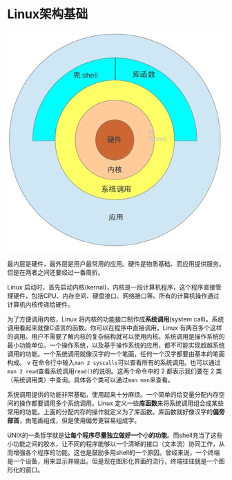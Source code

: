 # Linux架构基础

![Linux架构图](./resources/linux-architecture.jpg)

最内层是硬件，最外层是用户最常用的应用。硬件是物质基础、而应用提供服务。但是在两者之间还要经过一番周折。

Linux 启动时，首先启动内核(kernal)，内核是一段计算机程序，这个程序直接管理硬件，包括CPU、内存空间、硬盘接口、网络接口等。所有的计算机操作通过计算机内核传递给硬件。

为了方便调用内核，Linux 将内核的功能接口制作成**系统调用**(system call)。系统调用看起来就像C语言的函数。你可以在程序中直接调用，Linux 有两百多个这样的调用。用户不需要了解内核的复杂结构就可以使用内核。系统调用是操作系统的最小功能单位。一个操作系统，以及基于操作系统的应用，都不可能实现超越系统调用的功能。一个系统调用就像汉字的一个笔画，任何一个汉字都要由基本的笔画构成。
v
在命令行中输入`man 2 syscalls`可以查看所有的系统调用。也可以通过`man 2 read`查看系统调用`read()`的说明。这两个命令中的 2 都表示我们要在 2 类（系统调用类）中查询。具体各个类可以通过`man man`来查看。

系统调用提供的功能非常基础，使用起来十分麻烦。一个简单的给变量分配内存空间的操作都要调用多个系统调用。Linux 定义一些**库函数**来将系统调用组合成某些常用的功能。上面的分配内存的操作就定义为了库函数。库函数就好像汉字的**偏旁部首**，由笔画组成，但是使用偏旁更容易组成字。

UNIX的一条哲学就是**让每个程序尽量独立做好一个小的功能**。而shell充当了这些小功能之间的胶水，让不同的程序能够以一个清晰的接口（文本流）协同工作，从而增强各个程序的功能。这也是鼓励多用shell的一个原因。曾经来说，一个终端是一个设备，用来显示并输出。但是现在图形化界面的流行，终端往往就是一个图形化的窗口。
